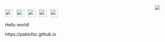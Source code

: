 <img align="right" src="https://github-readme-stats.vercel.app/api/top-langs/?username=pablofsc&layout=compact&theme=github_dark&langs_count=20" />

<p align="left">
  <img height="25px" width="25px" src="https://cdn.jsdelivr.net/gh/devicons/devicon@latest/icons/c/c-original.svg" /> &nbsp;
  <img height="25px" width="25px" src="https://cdn.jsdelivr.net/gh/devicons/devicon/icons/javascript/javascript-original.svg" /> &nbsp;
  <img height="25px" width="25px" src="https://cdn.jsdelivr.net/gh/devicons/devicon/icons/typescript/typescript-original.svg" /> &nbsp;
  <img height="25px" width="25px" src="https://cdn.jsdelivr.net/gh/devicons/devicon@latest/icons/php/php-original.svg" /> &nbsp;
  <img height="25px" width="25px" src="https://cdn.jsdelivr.net/gh/devicons/devicon@latest/icons/java/java-original.svg" /> &nbsp;
</p>

<p align="left">
  Hello world!
</p>
  
<p align="left">
    https://pablofsc.github.io
</p>
